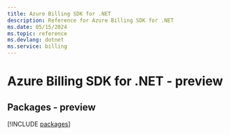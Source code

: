 ```yaml
---
title: Azure Billing SDK for .NET
description: Reference for Azure Billing SDK for .NET
ms.date: 05/15/2024
ms.topic: reference
ms.devlang: dotnet
ms.service: billing
---
```

# Azure Billing SDK for .NET - preview
## Packages - preview
[!INCLUDE [packages](billing-index.md)]